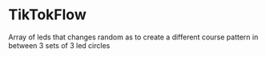 # TikTokFlow
Array of leds that changes random as to create a different course pattern in between 3 sets of 3 led circles
